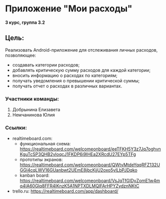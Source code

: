 # Приложение "Мои расходы"
**3 курс, группа 3.2**
## Цель: 
Реализовать Android-приложение для отслеживания личных расходов, позволяющее:
- создавать категории расходов;
- добавлять критическую сумму расходов для каждой категории;
- вносить информацию о расходах по категориям;
- получать уведомления о превышении критической суммы;
- получать отчет о расходах в различных вариантах. 	 
### Участники команды:
1. Добрынина Елизавета
2. Немчанинова Юлия

### Ссылки:
- realtimeboard.com: 
    - функциональная схема: <https://realtimeboard.com/welcomeonboard/eeTFKH5Y3z7Jq7oghvnKguTcSP3QHB2yloqcJ1FKDP6i9IHEa2XRcdU27EYp5TFg>
	- прототипы экранов: <https://realtimeboard.com/welcomeonboard/QWtyMtdeYqqRFZ132UGGl4cqLWV16GUanbwt2UEmE8jbcKjjU2oxo5ylLbPJDqko>
	- kanban board: <https://realtimeboard.com/welcomeonboard/VsJqTfGIDyZomE1w4mq4IA60Glq8FFR4lKnzK5A1NPTXDLMQlFArHPYZydznNKtC>
- trello.ru: <https://realtimeboard.com/app/dashboard/>